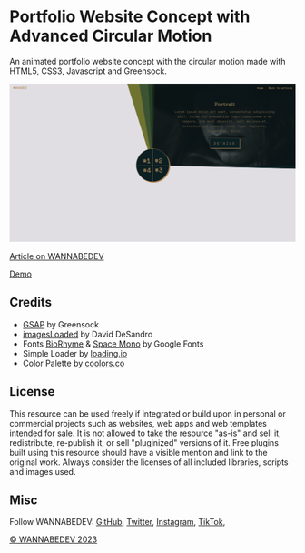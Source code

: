# Portfolio Website Concept with Advanced Circular Motion

An animated portfolio website concept with the circular motion made with HTML5, CSS3, Javascript and Greensock.

![Portfolio Website Concept with Advanced Circular Motion](/assets/img/portfolio-website-concept-with-advanced-circular-motion.png)

[Article on WANNABEDEV](https://wannabedev.io/tutorials/portfolio-website-concept-with-advanced-circular-motion)

[Demo](https://wannabedev.io/_posts/portfolio-website-concept-with-advanced-circular-motion/demo/index.html)

## Credits
- [GSAP](https://greensock.com) by Greensock
- [imagesLoaded](https://imagesloaded.desandro.com/) by David DeSandro
- Fonts [BioRhyme](https://fonts.google.com/specimen/BioRhyme) & [Space Mono](https://fonts.google.com/specimen/Space+Mono?selection.family=Space+Mono) by Google Fonts
- Simple Loader by [loading.io](https://loading.io/css/)
- Color Palette by [coolors.co](https://coolors.co/)

## License
This resource can be used freely if integrated or build upon in personal or commercial projects such as websites, web apps and web templates intended for sale. It is not allowed to take the resource "as-is" and sell it, redistribute, re-publish it, or sell "pluginized" versions of it. Free plugins built using this resource should have a visible mention and link to the original work. Always consider the licenses of all included libraries, scripts and images used.

## Misc

Follow WANNABEDEV: [GitHub](https://github.com/wannabedevio), [Twitter](https://twitter.com/wannabedev_io), [Instagram](https://www.instagram.com/wannabedev.io/), [TikTok](https://www.tiktok.com/@wannabedev.io), 

[© WANNABEDEV 2023](https://wannabedev.io)
